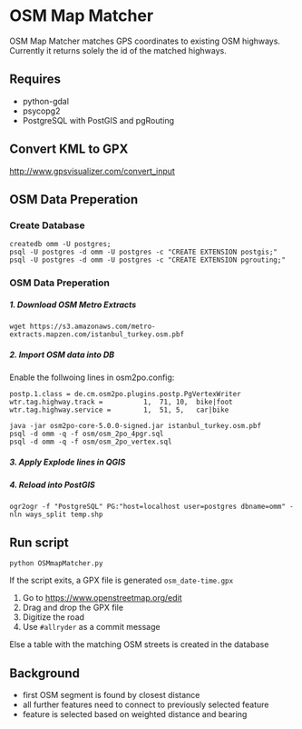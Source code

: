 # OSM Map Matcher
OSM Map Matcher matches GPS coordinates to existing OSM highways. Currently it returns solely the id of the matched highways.

## Requires
* python-gdal
* psycopg2
* PostgreSQL with PostGIS and pgRouting

## Convert KML to GPX
http://www.gpsvisualizer.com/convert_input

## OSM Data Preperation
### Create Database
```
createdb omm -U postgres;
psql -U postgres -d omm -U postgres -c "CREATE EXTENSION postgis;"
psql -U postgres -d omm -U postgres -c "CREATE EXTENSION pgrouting;"
```

### OSM Data Preperation
##### 1. Download OSM Metro Extracts
```
wget https://s3.amazonaws.com/metro-extracts.mapzen.com/istanbul_turkey.osm.pbf
```
##### 2. Import OSM data into DB
Enable the follwoing lines in osm2po.config:
```
postp.1.class = de.cm.osm2po.plugins.postp.PgVertexWriter
wtr.tag.highway.track =          1,  71, 10,  bike|foot
wtr.tag.highway.service =        1,  51, 5,   car|bike
```

```
java -jar osm2po-core-5.0.0-signed.jar istanbul_turkey.osm.pbf
psql -d omm -q -f osm/osm_2po_4pgr.sql
psql -d omm -q -f osm/osm_2po_vertex.sql
```
##### 3. Apply Explode lines in QGIS
##### 4. Reload into PostGIS
```
ogr2ogr -f "PostgreSQL" PG:"host=localhost user=postgres dbname=omm" -nln ways_split temp.shp
```


## Run script
```
python OSMmapMatcher.py
```
If the script exits, a GPX file is generated `osm_date-time.gpx`
1. Go to https://www.openstreetmap.org/edit
2. Drag and drop the GPX file
3. Digitize the road
4. Use `#allryder` as a commit message

Else a table with the matching OSM streets is created in the database


## Background
* first OSM segment is found by closest distance
* all further features need to connect to previously selected feature
* feature is selected based on weighted distance and bearing

